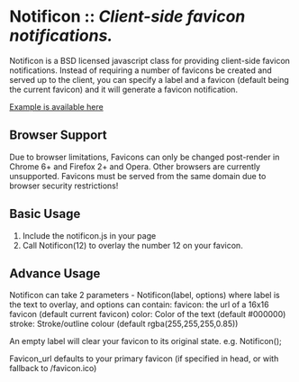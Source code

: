 # Notificon :: _Client-side favicon notifications._
Notificon is a BSD licensed javascript class for providing client-side favicon notifications.
Instead of requiring a number of favicons be created and served up to the client, you can specify a label and a favicon (default being the current favicon) and it will generate a favicon notification.

[Example is available here](http://makeable.github.com/Notificon/)

## Browser Support
Due to browser limitations, Favicons can only be changed post-render in Chrome 6+ and Firefox 2+ and Opera. Other browsers are currently unsupported.
Favicons must be served from the same domain due to browser security restrictions!

## Basic Usage
1) Include the notificon.js in your page
2) Call Notificon(12) to overlay the number 12 on your favicon.

## Advance Usage
Notificon can take 2 parameters - Notificon(label, options) where label is the text to overlay, and options can contain:
favicon: the url of a 16x16 favicon (default current favicon)
color: Color of the text (default #000000)
stroke: Stroke/outline colour (default rgba(255,255,255,0.85))

An empty label will clear your favicon to its original state. e.g. Notificon();

Favicon_url defaults to your primary favicon (if specified in head, or with fallback to /favicon.ico)
